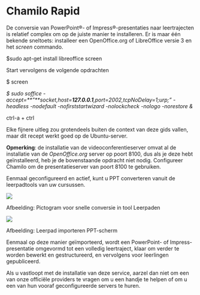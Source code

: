 # Chamilo Rapid

De conversie van PowerPoint®- of Impress®-presentaties naar leertrajecten is relatief complex om op de juiste manier te installeren. Er is maar één bekende sneltoets: installeer een OpenOffice.org of LibreOffice versie 3 en het *screen* commando.

$sudo apt-get install libreoffice screen

Start vervolgens de volgende opdrachten

$ screen

_$_ _sudo soffice -accept=**”**socket,host=**127.0.0.1**,port=2002,tcpNoDelay=1;urp;”_ _-headless -nodefault_ _-nofirststartwizard_ _-nolockcheck -nologo_ _-norestore_ _&_

ctrl-a + ctrl

Elke fijnere uitleg zou grotendeels buiten de context van deze gids vallen, maar dit recept werkt goed op de Ubuntu-server.

**Opmerking**: de installatie van de videoconferentieserver omvat al de installatie van de *OpenOffice.org* server op poort 8100, dus als je deze hebt geïnstalleerd, heb je de bovenstaande opdracht niet nodig. Configureer Chamilo om de presentatieserver van poort 8100 te gebruiken.

Eenmaal geconfigureerd en actief, kunt u PPT converteren vanuit de leerpadtools van uw cursussen.

![](../../.gitbook/assets/images66.png)
 
 
Afbeelding: Pictogram voor snelle conversie in tool Leerpaden

![](../../.gitbook/assets/images67.png)
 
 
Afbeelding: Leerpad importeren PPT-scherm

Eenmaal op deze manier geïmporteerd, wordt een PowerPoint- of Impress-presentatie omgevormd tot een volledig leertraject, klaar om verder te worden bewerkt en gestructureerd, en vervolgens voor leerlingen gepubliceerd.

Als u vastloopt met de installatie van deze service, aarzel dan niet om een van onze officiële providers te vragen om u een handje te helpen of om u een van hun vooraf geconfigureerde servers te huren.
